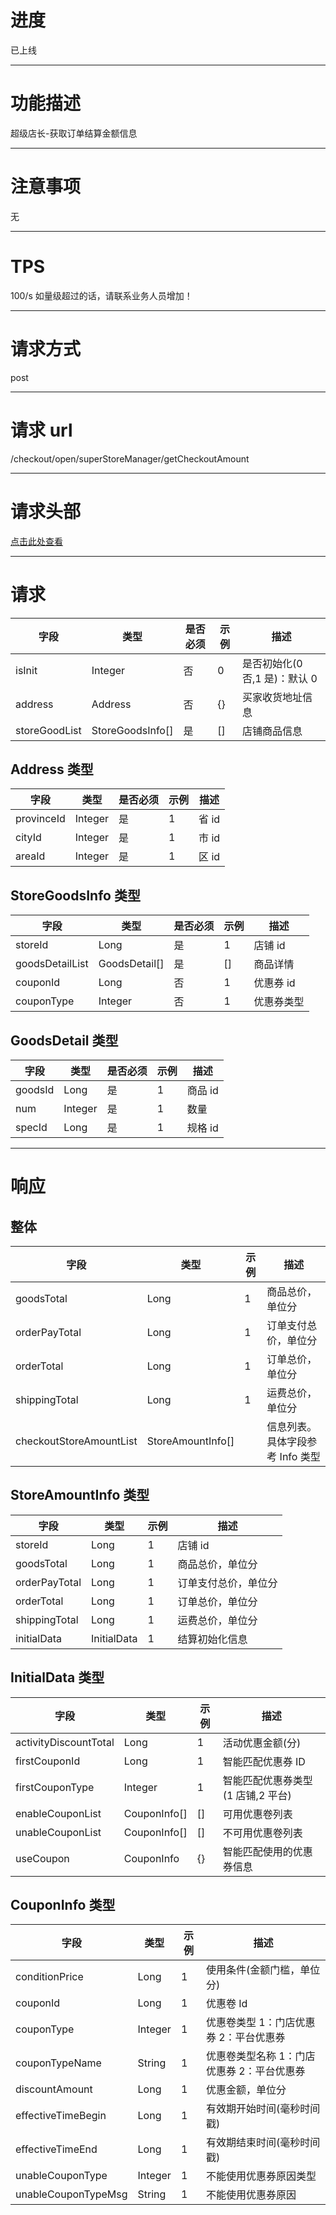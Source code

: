 # 进度
已上线

---

# 功能描述
超级店长-获取订单结算金额信息

---

# 注意事项
无

---

# TPS
100/s 如量级超过的话，请联系业务人员增加！

---

# 请求方式
post

---

# 请求 url
/checkout/open/superStoreManager/getCheckoutAmount

---

# 请求头部
[点击此处查看](./超级店长-统一请求头部及签名方式.md)

---

# 请求
| 字段          | 类型             | 是否必须 | 示例 | 描述                          |
| ------------- | ---------------- | -------- | ---- | ----------------------------- |
| isInit        | Integer          | 否       | 0    | 是否初始化(0 否,1 是)：默认 0 |
| address       | Address          | 否       | {}   | 买家收货地址信息              |
| storeGoodList | StoreGoodsInfo[] | 是       | []   | 店铺商品信息                  |


## Address 类型
| 字段       | 类型    | 是否必须 | 示例 | 描述  |
| ---------- | ------- | -------- | ---- | ----- |
| provinceId | Integer | 是       | 1    | 省 id |
| cityId     | Integer | 是       | 1    | 市 id |
| areaId     | Integer | 是       | 1    | 区 id |


## StoreGoodsInfo 类型
| 字段            | 类型          | 是否必须 | 示例 | 描述       |
| --------------- | ------------- | -------- | ---- | ---------- |
| storeId         | Long          | 是       | 1    | 店铺 id    |
| goodsDetailList | GoodsDetail[] | 是       | []   | 商品详情   |
| couponId        | Long          | 否       | 1    | 优惠券 id  |
| couponType      | Integer       | 否       | 1    | 优惠券类型 |


## GoodsDetail 类型
| 字段    | 类型    | 是否必须 | 示例 | 描述    |
| ------- | ------- | -------- | ---- | ------- |
| goodsId | Long    | 是       | 1    | 商品 id |
| num     | Integer | 是       | 1    | 数量    |
| specId  | Long    | 是       | 1    | 规格 id |

---

# 响应
## 整体
| 字段                    | 类型              | 示例 | 描述                             |
| ----------------------- | ----------------- | ---- | -------------------------------- |
| goodsTotal              | Long              | 1    | 商品总价，单位分                 |
| orderPayTotal           | Long              | 1    | 订单支付总价，单位分             |
| orderTotal              | Long              | 1    | 订单总价，单位分                 |
| shippingTotal           | Long              | 1    | 运费总价，单位分                 |
| checkoutStoreAmountList | StoreAmountInfo[] |      | 信息列表。具体字段参考 Info 类型 |


## StoreAmountInfo 类型
| 字段          | 类型        | 示例 | 描述                 |
| ------------- | ----------- | ---- | -------------------- |
| storeId       | Long        | 1    | 店铺 id              |
| goodsTotal    | Long        | 1    | 商品总价，单位分     |
| orderPayTotal | Long        | 1    | 订单支付总价，单位分 |
| orderTotal    | Long        | 1    | 订单总价，单位分     |
| shippingTotal | Long        | 1    | 运费总价，单位分     |
| initialData   | InitialData | 1    | 结算初始化信息       |


## InitialData 类型
| 字段                  | 类型         | 示例 | 描述                              |
| --------------------- | ------------ | ---- | --------------------------------- |
| activityDiscountTotal | Long         | 1    | 活动优惠金额(分)                  |
| firstCouponId         | Long         | 1    | 智能匹配优惠券 ID                 |
| firstCouponType       | Integer      | 1    | 智能匹配优惠券类型(1 店铺,2 平台) |
| enableCouponList      | CouponInfo[] | []   | 可用优惠卷列表                    |
| unableCouponList      | CouponInfo[] | []   | 不可用优惠卷列表                  |
| useCoupon             | CouponInfo   | {}   | 智能匹配使用的优惠券信息          |


## CouponInfo 类型
| 字段                | 类型    | 示例 | 描述                                       |
| ------------------- | ------- | ---- | ------------------------------------------ |
| conditionPrice      | Long    | 1    | 使用条件(金额门槛，单位分)                 |
| couponId            | Long    | 1    | 优惠卷 Id                                  |
| couponType          | Integer | 1    | 优惠卷类型 1：门店优惠券 2：平台优惠券     |
| couponTypeName      | String  | 1    | 优惠卷类型名称 1：门店优惠券 2：平台优惠券 |
| discountAmount      | Long    | 1    | 优惠金额，单位分                           |
| effectiveTimeBegin  | Long    | 1    | 有效期开始时间(毫秒时间戳)                 |
| effectiveTimeEnd    | Long    | 1    | 有效期结束时间(毫秒时间戳)                 |
| unableCouponType    | Integer | 1    | 不能使用优惠券原因类型                     |
| unableCouponTypeMsg | String  | 1    | 不能使用优惠券原因                         |
